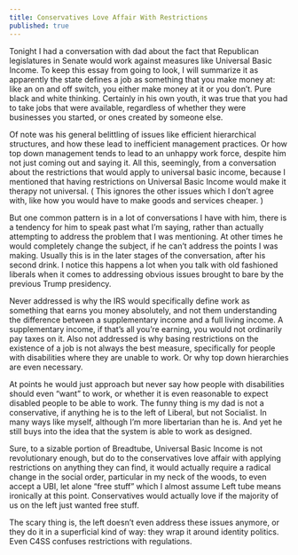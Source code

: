 ```yaml
---
title: Conservatives Love Affair With Restrictions
published: true
---
```

Tonight I had a conversation with dad about the fact that Republican legislatures in Senate would work against measures like Universal Basic Income. To keep this essay from going to look, I will summarize it as apparently the state defines a job as something that you make money at: like an on and off switch, you either make money at it or you don’t. Pure black and white thinking. Certainly in his own youth, it was true that you had to take jobs that were available, regardless of whether they were businesses you started, or ones created by someone else.

Of note was his general belittling of issues like efficient hierarchical structures, and how these lead to inefficient management practices. Or how top down management tends to lead to an unhappy work force, despite him not just coming out and saying it. All this, seemingly, from a conversation about the restrictions that would apply to universal basic income, because I mentioned that having restrictions on Universal Basic Income would make it therapy not universal. ( This ignores the other issues which I don’t agree with, like how you would have to make goods and services cheaper. )

But one common pattern is in a lot of conversations I have with him, there is a tendency for him to speak past what I’m saying, rather than actually attempting to address the problem that I was mentioning. At other times he would completely change the subject, if he can’t address the points I was making. Usually this is in the later stages of the conversation, after his second drink. I notice this happens a lot when you talk with old fashioned liberals when it comes to addressing obvious issues brought to bare by the previous Trump presidency.

Never addressed is why the IRS would specifically define work as something that earns you money absolutely, and not them understanding the difference between a supplementary income and a full living income. A supplementary income, if that’s all you’re earning, you would not ordinarily pay taxes on it. Also not addressed is why basing restrictions on the existence of a job is not always the best measure, specifically for people with disabilities where they are unable to work. Or why top down hierarchies are even necessary.

At points he would just approach but never say how people with disabilities should even “want” to work, or whether it is even reasonable to expect disabled people to be able to work. The funny thing is my dad is not a conservative, if anything he is to the left of Liberal, but not Socialist. In many ways like myself, although I’m more libertarian than he is. And yet he still buys into the idea that the system is able to work as designed.

Sure, to a sizable portion of Breadtube, Universal Basic Income is not revolutionary enough, but do to the conservatives love affair with applying restrictions on anything they can find, it would actually require a radical change in the social order, particular in my neck of the woods, to even accept a UBI, let alone “free stuff” which I almost assume Left tube means ironically at this point. Conservatives would actually love if the majority of us on the left just wanted free stuff.

The scary thing is, the left doesn’t even address these issues anymore, or they do it in a superficial kind of way: they wrap it around identity politics. Even C4SS confuses restrictions with regulations.
